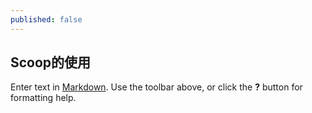 ```yaml
---
published: false
---
```

## Scoop的使用

Enter text in [Markdown](http://daringfireball.net/projects/markdown/). Use the toolbar above, or click the **?** button for formatting help.
